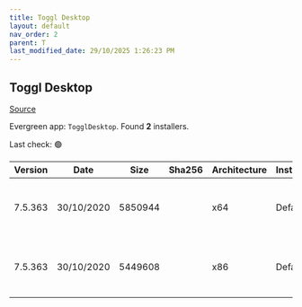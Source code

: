 ```yaml
---
title: Toggl Desktop
layout: default
nav_order: 2
parent: T
last_modified_date: 29/10/2025 1:26:23 PM
---
```


## Toggl Desktop

[Source](https://www.toggl.com/)

Evergreen app: `TogglDesktop`. Found **2** installers.

Last check: 🟢

| Version | Date       | Size    | Sha256 | Architecture | InstallerType | Type | URI                                                                                                                                                                                                                                      |
| ------- | ---------- | ------- | ------ | ------------ | ------------- | ---- | ---------------------------------------------------------------------------------------------------------------------------------------------------------------------------------------------------------------------------------------- |
| 7.5.363 | 30/10/2020 | 5850944 |        | x64          | Default       | exe  | [https://github.com/toggl-open-source/toggldesktop/releases/download/v7.5.363/TogglDesktopInstaller-x64-7.5.363.exe](https://github.com/toggl-open-source/toggldesktop/releases/download/v7.5.363/TogglDesktopInstaller-x64-7.5.363.exe) |
| 7.5.363 | 30/10/2020 | 5449608 |        | x86          | Default       | exe  | [https://github.com/toggl-open-source/toggldesktop/releases/download/v7.5.363/TogglDesktopInstaller-7.5.363.exe](https://github.com/toggl-open-source/toggldesktop/releases/download/v7.5.363/TogglDesktopInstaller-7.5.363.exe)         |
